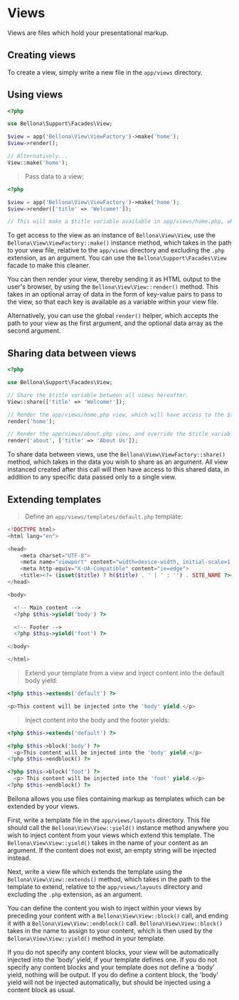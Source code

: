 # Views

Views are files which hold your presentational markup.

## Creating views

To create a view, simply write a new file in the `app/views` directory.

## Using views

```php
<?php

use Bellona\Support\Facades\View;

$view = app('Bellona\View\ViewFactory')->make('home');
$view->render();

// Alternatively...
View::make('home');
```

> Pass data to a view:

```php
<?php

$view = app('Bellona\View\ViewFactory')->make('home');
$view->render(['title' => 'Welcome!']);

// This will make a $title variable available in app/views/home.php, which holds the value 'Welcome!'.
```

To get access to the view as an instance of `Bellona\View\View`, use the `Bellona\View\ViewFactory::make()` instance method, which takes in the path to your view file, relative to the `app/views` directory and excluding the `.php` extension, as an argument. You can use the `Bellona\Support\Facades\View` facade to make this cleaner.

You can then render your view, thereby sending it as HTML output to the user's browser, by using the `Bellona\View\View::render()` method. This takes in an optional array of data in the form of key-value pairs to pass to the view, so that each key is available as a variable within your view file.

Alternatively, you can use the global `render()` helper, which accepts the path to your view as the first argument, and the optional data array as the second argument.

## Sharing data between views

```php
<?php

use Bellona\Support\Facades\View;

// Share the $title variable between all views hereafter.
View::share(['title' => 'Welcome!']);

// Render the app/views/home.php view, which will have access to the $title variable.
render('home');

// Render the app/views/about.php view, and override the $title variable for this view only.
render('about', ['title' => 'About Us']);
```

To share data between views, use the `Bellona\View\ViewFactory::share()` method, which takes in the data you wish to share as an argument. All view instanced created after this call will then have access to this shared data, in addition to any specific data passed only to a single view.

## Extending templates

> Define an `app/views/templates/default.php` template:

```php
<!DOCTYPE html>
<html lang="en">

<head>
    <meta charset="UTF-8">
    <meta name="viewport" content="width=device-width, initial-scale=1.0">
    <meta http-equiv="X-UA-Compatible" content="ie=edge">
    <title><?= (isset($title) ? h($title) . ' | ' : '') . SITE_NAME ?></title>
</head>

<body>

  <!-- Main content -->
  <?php $this->yield('body') ?>

  <!-- Footer -->
  <?php $this->yield('foot') ?>

</body>

</html>
```

> Extend your template from a view and inject content into the default body yield:

```php
<?php $this->extends('default') ?>

<p>This content will be injected into the 'body' yield.</p>
```

> Inject content into the body and the footer yields:

```php
<?php $this->extends('default') ?>

<?php $this->block('body') ?>
  <p>This content will be injected into the 'body' yield.</p>
<?php $this->endblock() ?>

<?php $this->block('foot') ?>
  <p> This content will be injected into the 'foot' yield.</p>
<?php $this->endblock() ?>
```

Bellona allows you use files containing markup as templates which can be extended by your views.

First, write a template file in the `app/views/layouts` directory. This file should call the `Bellona\View\View::yield()` instance method anywhere you wish to inject content from your views which extend this template. The `Bellona\View\View::yield()` takes in the name of your content as an argument. If the content does not exist, an empty string will be injected instead.

Next, write a view file which extends the template using the `Bellona\View\View::extends()` method, which takes in the path to the template to extend, relative to the `app/views/layouts` directory and excluding the `.php` extension, as an argument.

You can define the content you wish to inject within your views by preceding your content with a `Bellona\View\View::block()` call, and ending it with a `Bellona\View\View::endblock()` call. `Bellona\View\View::block()` takes in the name to assign to your content, which is then used by the `Bellona\View\View::yield()` method in your template.

If you do not specify any content blocks, your view will be automatically injected into the 'body' yield, if your template defines one. If you do not specify any content blocks and your template does not define a 'body' yield, nothing will be output. If you do define a content block, the 'body' yield will not be injected automatically, but should be injected using a content block as usual.
